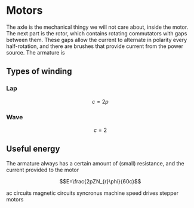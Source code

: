# Motors

The axle is the mechanical thingy we will not care about, inside the motor. The next part is the rotor, which contains rotating commutators with gaps between them. These gaps allow the current to alternate in polarity every half-rotation, and there are brushes that provide current from the power source. The armature is 

## Types of winding

### Lap

$$c=2p$$

### Wave

$$c=2$$

## Useful energy

The armature always has a certain amount of (small) resistance, and the current provided to the motor

$$E=\frac{2pZN_{r}\phi}{60c}$$



ac circuits
magnetic circuits
syncronus machine
speed drives
stepper motors